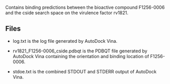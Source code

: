 Contains binding predictions between the bioactive compound F1256-0006 and the cside search space on the virulence factor rv1821.

## Files

- log.txt is the log file generated by AutoDock Vina.

- rv1821_F1256-0006_cside.pdbqt is the PDBQT file generated by AutoDock Vina containing the orientation and binding location of F1256-0006.

- stdoe.txt is the combined STDOUT and STDERR output of AutoDock Vina.

